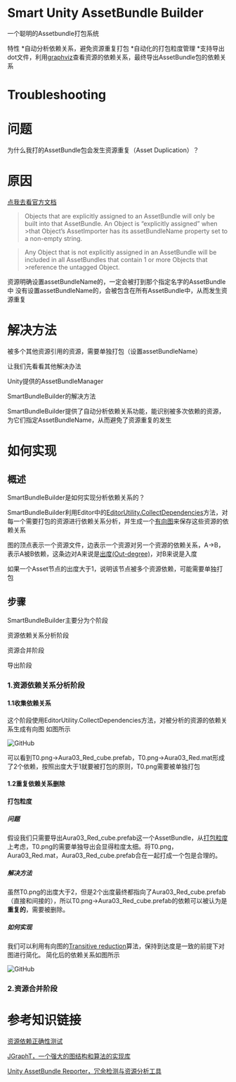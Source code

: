 # Smart Unity AssetBundle Builder

一个聪明的Assetbundle打包系统

特性
*自动分析依赖关系，避免资源重复打包
*自动化的打包粒度管理
*支持导出dot文件，利用[graphviz](https://www.graphviz.org/)查看资源的依赖关系，最终导出AssetBundle包的依赖关系

# Troubleshooting

# 问题
为什么我打的AssetBundle包会发生资源重复（Asset Duplication）？

# 原因

[点我去看官方文档](https://docs.unity3d.com/Manual/AssetBundles-Troubleshooting.html) 

>Objects that are explicitly assigned to an AssetBundle will only be built into that AssetBundle. An Object is “explicitly assigned” when >that Object’s AssetImporter has its assetBundleName property set to a non-empty string.

>Any Object that is not explicitly assigned in an AssetBundle will be included in all AssetBundles that contain 1 or more Objects that >reference the untagged Object.

资源明确设置assetBundleName的，一定会被打到那个指定名字的AssetBundle中
没有设置assetBundleName的，会被包含在所有AssetBundle中，从而发生资源重复

# 解决方法

被多个其他资源引用的资源，需要单独打包（设置assetBundleName）

让我们先看看其他解决办法

Unity提供的AssetBundleManager

SmartBundleBuilder的解决方法

SmartBundleBuilder提供了自动分析依赖关系功能，能识别被多次依赖的资源，为它们指定AssetBundleName，从而避免了资源重复的发生

# 如何实现

## 概述
SmartBundleBuilder是如何实现分析依赖关系的？

SmartBundleBuilder利用Editor中的[EditorUtility.CollectDependencies](https://docs.unity3d.com/ScriptReference/EditorUtility.CollectDependencies.html)方法，对每一个需要打包的资源进行依赖关系分析，并生成一个[有向图](https://en.wikipedia.org/wiki/Directed_graph)来保存这些资源的依赖关系

图的顶点表示一个资源文件，边表示一个资源对另一个资源的依赖关系，A->B，表示A被B依赖，这条边对A来说是[出度(Out-degree)](https://zh.wikipedia.org/wiki/%E5%9B%BE_(%E6%95%B0%E5%AD%A6))，对B来说是入度

如果一个Asset节点的出度大于1，说明该节点被多个资源依赖，可能需要单独打包

## 步骤

SmartBundleBuilder主要分为个阶段

资源依赖关系分析阶段

资源合并阶段

导出阶段

### 1.资源依赖关系分析阶段

#### 1.1收集依赖关系

这个阶段使用EditorUtility.CollectDependencies方法，对被分析的资源的依赖关系生成有向图
如图所示

![GitHub](https://github.com/terrynoya/SmartBundleBuilder/raw/master/doc/asset_depend_graph_by_api.jpg)

可以看到T0.png->Aura03_Red_cube.prefab，T0.png->Aura03_Red.mat形成了2个依赖，按照出度大于1就要被打包的原则，T0.png需要被单独打包

#### 1.2重复依赖关系删除

#### 打包粒度

##### 问题

假设我们只需要导出Aura03_Red_cube.prefab这一个AssetBundle，从[打包粒度](https://answer.uwa4d.com/question/58e5bd96e042a5c92c3484ec)上考虑，T0.png的需要单独导出会显得粒度太细。将T0.png，Aura03_Red.mat，Aura03_Red_cube.prefab合在一起打成一个包是合理的。

##### 解决方法

虽然T0.png的出度大于2，但是2个出度最终都指向了Aura03_Red_cube.prefab（直接和间接的），所以T0.png->Aura03_Red_cube.prefab的依赖可以被认为是**重复的**，需要被删除。

##### 如何实现

我们可以利用有向图的[Transitive reduction](https://en.wikipedia.org/wiki/Transitive_reduction)算法，保持到达度是一致的前提下对图进行简化。
简化后的依赖关系如图所示

![GitHub](https://github.com/terrynoya/SmartBundleBuilder/raw/master/doc/asset_depency_simple.jpg)


### 2.资源合并阶段




# 参考知识链接

[资源依赖正确性测试](https://gist.github.com/QXSoftware/35a07738f481245d08b948ead3743a4b)

[JGraphT，一个强大的图结构和算法的实现库](https://github.com/jgrapht/jgrapht)

[Unity AssetBundle Reporter，冗余检测与资源分析工具 ](https://github.com/akof1314/AssetBundleReporter)



